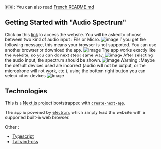 🇫🇷 : You can also read [French README.md](https://github.com/Marchand-Nicolas/audio-spectrum/blob/main/README_FR.md)

## Getting Started with "Audio Spectrum"
Click on this [link](https://audio-spectrum-web.vercel.app/) to access the website. You will be asked to choose between two kind of audio input : File or Micro.
![image](https://github.com/Marchand-Nicolas/audio-spectrum/assets/60229704/3091011f-5682-4bb8-bde9-6f572dff88a6)
if you get the following message, this means your browser is not supported. You can use another browser or download the app.
![image](https://github.com/Marchand-Nicolas/audio-spectrum/assets/60229704/e73fb5d3-1893-4e3b-b423-210bce7694d5)
The app works exactly like the website, so you can do next steps same way.
![image](https://github.com/Marchand-Nicolas/audio-spectrum/assets/60229704/c21c2da6-35df-496a-92af-fb16e54dd804)
After selecting the audio input, the spectrum should be shown.
![image](https://github.com/Marchand-Nicolas/audio-spectrum/assets/60229704/b55f7e81-f688-4670-97eb-e13de8bd8a75)
Warning : Maybe the default devices used are incorrect (audio will not be output, or the microphone will not work, etc.), using the bottom right button you can select other devices
![image](https://github.com/Marchand-Nicolas/audio-spectrum/assets/60229704/d9fcf6e2-f483-4d84-9de6-5628c07dd41a)

## Technologies
This is a [Next.js](https://nextjs.org/) project bootstrapped with [`create-next-app`](https://github.com/vercel/next.js/tree/canary/packages/create-next-app).

The app is powered by [electron](https://www.electronjs.org/), which simply load the website with a supported built-in web browser.

Other : 
 - [Typescript](https://www.typescriptlang.org/)
 - [Tailwind-css](https://tailwindcss.com/)